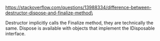 https://stackoverflow.com/questions/13988334/difference-between-destructor-dispose-and-finalize-method\



Destructor implicitly calls the Finalize method, they are technically the same. 
Dispose is available with objects that implement the IDisposable interface. 
